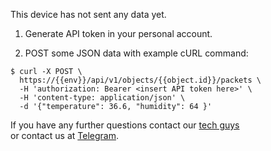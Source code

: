
This device has not sent any data yet. 

1. Generate API token in your personal account.

2. POST some JSON data with example cURL command: 

```console
$ curl -X POST \
  https://{{env}}/api/v1/objects/{{object.id}}/packets \
  -H 'authorization: Bearer <insert API token here>' \
  -H 'content-type: application/json' \
  -d '{"temperature": 36.6, "humidity": 64 }'
```  

If you have any further questions contact our [tech guys](mailto:development@rightech.io?subject=Telematic%20protocols&body=Im%20interested%20in%20http%20devices)    
or contact us at [Telegram](https://t.me/rightech_iot).